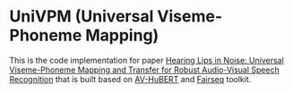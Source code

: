 # UniVPM (Universal Viseme-Phoneme Mapping)

This is the code implementation for paper [Hearing Lips in Noise: Universal Viseme-Phoneme Mapping and Transfer for Robust Audio-Visual Speech Recognition](https://arxiv.org/abs/2306.10563) that is built based on [AV-HuBERT](https://github.com/facebookresearch/av_hubert) and [Fairseq](https://github.com/facebookresearch/fairseq) toolkit.
